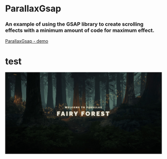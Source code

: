 ﻿# **ParallaxGsap**

### An example of using the **GSAP** library to create scrolling effects with a minimum amount of code for maximum effect.

[ParallaxGsap - demo](https://krokholevviktor.github.io/ParallaxGsap/)

# test

![Текст описания](docs/img/parallaxPreview.jpg)

